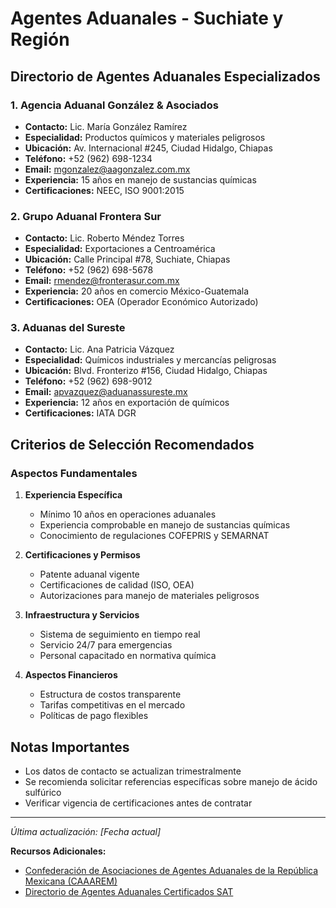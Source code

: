 # Agentes Aduanales - Suchiate y Región

## Directorio de Agentes Aduanales Especializados

### 1. Agencia Aduanal González & Asociados

- **Contacto:** Lic. María González Ramírez
- **Especialidad:** Productos químicos y materiales peligrosos
- **Ubicación:** Av. Internacional #245, Ciudad Hidalgo, Chiapas
- **Teléfono:** +52 (962) 698-1234
- **Email:** [mgonzalez@aagonzalez.com.mx](mailto:mgonzalez@aagonzalez.com.mx)
- **Experiencia:** 15 años en manejo de sustancias químicas
- **Certificaciones:** NEEC, ISO 9001:2015

### 2. Grupo Aduanal Frontera Sur

- **Contacto:** Lic. Roberto Méndez Torres
- **Especialidad:** Exportaciones a Centroamérica
- **Ubicación:** Calle Principal #78, Suchiate, Chiapas
- **Teléfono:** +52 (962) 698-5678
- **Email:** [rmendez@fronterasur.com.mx](mailto:rmendez@fronterasur.com.mx)
- **Experiencia:** 20 años en comercio México-Guatemala
- **Certificaciones:** OEA (Operador Económico Autorizado)

### 3. Aduanas del Sureste

- **Contacto:** Lic. Ana Patricia Vázquez
- **Especialidad:** Químicos industriales y mercancías peligrosas
- **Ubicación:** Blvd. Fronterizo #156, Ciudad Hidalgo, Chiapas
- **Teléfono:** +52 (962) 698-9012
- **Email:** [apvazquez@aduanassureste.mx](mailto:apvazquez@aduanassureste.mx)
- **Experiencia:** 12 años en exportación de químicos
- **Certificaciones:** IATA DGR

## Criterios de Selección Recomendados

### Aspectos Fundamentales

1. **Experiencia Específica**

   - Mínimo 10 años en operaciones aduanales
   - Experiencia comprobable en manejo de sustancias químicas
   - Conocimiento de regulaciones COFEPRIS y SEMARNAT

2. **Certificaciones y Permisos**

   - Patente aduanal vigente
   - Certificaciones de calidad (ISO, OEA)
   - Autorizaciones para manejo de materiales peligrosos

3. **Infraestructura y Servicios**

   - Sistema de seguimiento en tiempo real
   - Servicio 24/7 para emergencias
   - Personal capacitado en normativa química

4. **Aspectos Financieros**
   - Estructura de costos transparente
   - Tarifas competitivas en el mercado
   - Políticas de pago flexibles

## Notas Importantes

- Los datos de contacto se actualizan trimestralmente
- Se recomienda solicitar referencias específicas sobre manejo de ácido
  sulfúrico
- Verificar vigencia de certificaciones antes de contratar

---

_Última actualización: [Fecha actual]_

**Recursos Adicionales:**

- [Confederación de Asociaciones de Agentes Aduanales de la República Mexicana (CAAAREM)](https://www.caaarem.mx)
- [Directorio de Agentes Aduanales Certificados SAT](https://www.sat.gob.mx)
